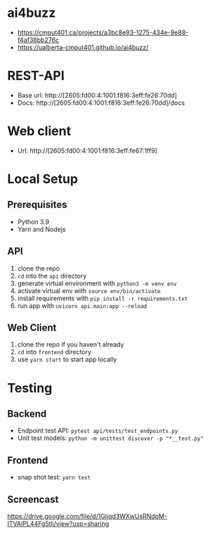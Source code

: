 # ai4buzz
- https://cmput401.ca/projects/a3bc8e93-1275-434e-9e88-f4af38bb276c
- https://ualberta-cmput401.github.io/ai4buzz/

# REST-API

- Base url: http://[2605:fd00:4:1001:f816:3eff:fe26:70dd]
- Docs: http://[2605:fd00:4:1001:f816:3eff:fe26:70dd]/docs

# Web client

- Url: http://[2605:fd00:4:1001:f816:3eff:fe67:1ff9]

# Local Setup

## Prerequisites

- Python 3.9
- Yarn and Nodejs

## API

1. clone the repo
2. `cd` into the `api` directory
3. generate virtual environment with `python3 -m venv env`
4. activate virtual env with `source env/bin/activate`
5. install requirements with `pip install -r requirements.txt`
6. run app with `uvicorn api.main:app --reload`

## Web Client

1. clone the repo if you haven't already
2. `cd` into `frontend` directory
3. use `yarn start` to start app locally

# Testing

## Backend

- Endpoint test API: `pytest api/tests/test_endpoints.py`
- Unit test models: `python -m unittest discover -p "*__test.py"`

## Frontend

- snap shot test: `yarn test`

## Screencast
https://drive.google.com/file/d/1Gijqd3WXwUsRNdpM-ITVAIPL44Fg5tlj/view?usp=sharing
